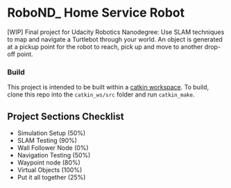 # RoboND_ Home Service Robot
[WIP] Final project for Udacity Robotics Nanodegree: Use SLAM techniques to map and navigate a Turtlebot through your world. An object is generated at a pickup point for the robot to reach, pick up and move to another drop-off point.

### Build
This project is intended to be built within a [catkin workspace](http://wiki.ros.org/catkin/workspaces#Catkin_Workspaces). To build, clone this repo into the `catkin_ws/src` folder and run `catkin_make`.

## Project Sections Checklist
* Simulation Setup (50%)
* SLAM Testing (90%)
* Wall Follower Node (0%)
* Navigation Testing (50%)
* Waypoint node (80%)
* Virtual Objects (100%)
* Put it all together (25%)
